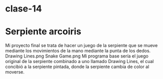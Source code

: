 # clase-14

# Serpiente arcoiris

Mi proyecto final se trata de hacer un juego de la serpiente que se mueve mediante los movimientos de la mano mediante la punta de los dedos. 
Drawing Lines.png
Snake Game.png
Mi programa base sería el juego original de la serpiente combinado a uno llamado Drawing Lines, el cual concibió a la serpiente pintada, donde la serpiente cambia de color al moverse.  
